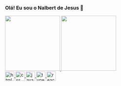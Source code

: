 ### Olá! Eu sou o Nalbert de Jesus 🤝


<div  >
  <a href="https://github.com/NJesus144/github-readme-stats">
  <img height="180em" src="https://github-readme-stats.vercel.app/api?username=NJesus144&show_icons=true&theme=dracula" />
  <img height="180em" src="https://github-readme-stats.vercel.app/api/top-langs/?username=NJesus144&layout=compact&langs_count=16&theme=dracula" /> </a>
</div>
  

<div>
 <a href="https://github.com/NJesus144/github-readme-stats">
    <img align="center" height="30"alt="html" src="https://cdn.jsdelivr.net/gh/devicons/devicon/icons/html5/html5-original.svg" />
    <img align="center" height="30"alt="css" src="https://cdn.jsdelivr.net/gh/devicons/devicon/icons/css3/css3-original.svg" />
    <img align="center" height="30"alt="javascript" src="https://cdn.jsdelivr.net/gh/devicons/devicon/icons/javascript/javascript-original.svg" />
    <img align="center" height="30" alt="typescript" src="https://cdn.jsdelivr.net/gh/devicons/devicon/icons/typescript/typescript-original.svg" />
    <img align="center" height="30" alt="react"  src="https://cdn.jsdelivr.net/gh/devicons/devicon/icons/react/react-original.svg" />
</div>
  
